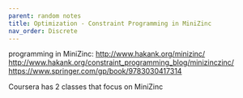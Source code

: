 ```yaml
---
parent: random notes 
title: Optimization - Constraint Programming in MiniZinc 
nav_order: Discrete 
---
```




programming in MiniZinc: 
	http://www.hakank.org/minizinc/
	http://www.hakank.org/constraint_programming_blog/minizinczinc/
	https://www.springer.com/gp/book/9783030417314
	
Coursera has 2 classes that focus on MiniZinc
	
